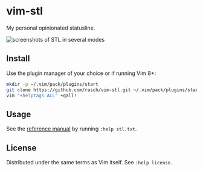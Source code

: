# vim-stl

My personal opinionated statusline.

![screenshots of STL in several modes](https://i.imgur.com/TG377HC.png)

## Install

Use the plugin manager of your choice or if running Vim 8+:

```sh
mkdir -p ~/.vim/pack/plugins/start
git clone https://github.com/rasch/vim-stl.git ~/.vim/pack/plugins/start/stl
vim "+helptags ALL" +qall!
```

## Usage

See the [reference manual](doc/stl.txt) by running `:help stl.txt`.

## License

Distributed under the same terms as Vim itself. See `:help license`.
